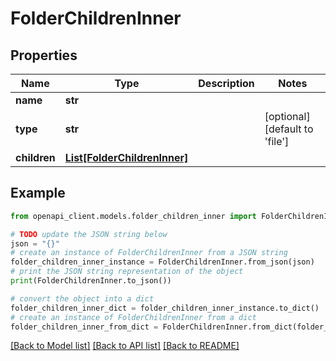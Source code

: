 # FolderChildrenInner


## Properties

Name | Type | Description | Notes
------------ | ------------- | ------------- | -------------
**name** | **str** |  | 
**type** | **str** |  | [optional] [default to 'file']
**children** | [**List[FolderChildrenInner]**](FolderChildrenInner.md) |  | 

## Example

```python
from openapi_client.models.folder_children_inner import FolderChildrenInner

# TODO update the JSON string below
json = "{}"
# create an instance of FolderChildrenInner from a JSON string
folder_children_inner_instance = FolderChildrenInner.from_json(json)
# print the JSON string representation of the object
print(FolderChildrenInner.to_json())

# convert the object into a dict
folder_children_inner_dict = folder_children_inner_instance.to_dict()
# create an instance of FolderChildrenInner from a dict
folder_children_inner_from_dict = FolderChildrenInner.from_dict(folder_children_inner_dict)
```
[[Back to Model list]](../README.md#documentation-for-models) [[Back to API list]](../README.md#documentation-for-api-endpoints) [[Back to README]](../README.md)


